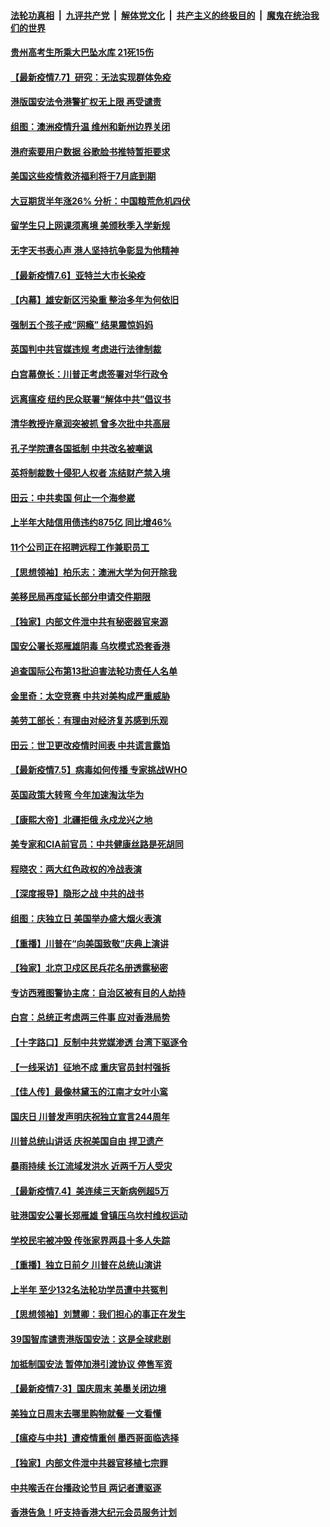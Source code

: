 ####  [法轮功真相](../../../../basic/blob/master/README.md?t=07072031) &nbsp;|&nbsp; [九评共产党](../../../../9ping.md/blob/master/README.md?t=07072031) &nbsp;|&nbsp; [解体党文化](../../../../jtdwh.md/blob/master/README.md?t=07072031)  &nbsp;|&nbsp; [共产主义的终极目的](../../../../gczydzjmd.md/blob/master/README.md?t=07072031) &nbsp;|&nbsp; [魔鬼在统治我们的世界](../../../../mgztzwmdsj.md/blob/master/README.md?t=07072031) 

#### [贵州高考生所乘大巴坠水库 21死15伤](../pages/nf4514/n12238373.md?t=07072031) 

#### [【最新疫情7.7】研究：无法实现群体免疫](../pages/nf4514/n12237581.md?t=07072031) 

#### [港版国安法令港警扩权无上限 再受谴责](../pages/nf4514/n12238249.md?t=07072031) 

#### [组图：澳洲疫情升温 维州和新州边界关闭](../pages/nf4514/n12236420.md?t=07072031) 

#### [港府索要用户数据 谷歌脸书推特暂拒要求](../pages/nf4514/n12237681.md?t=07072031) 

#### [美国这些疫情救济福利将于7月底到期](../pages/nf4514/n12237422.md?t=07072031) 

#### [大豆期货半年涨26% 分析：中国粮荒危机四伏](../pages/nf4514/n12237310.md?t=07072031) 

#### [留学生只上网课须离境 美颁秋季入学新规](../pages/nf4514/n12237306.md?t=07072031) 

#### [无字天书表心声 港人坚持抗争彰显为他精神](../pages/nf4514/n12237325.md?t=07072031) 

#### [【最新疫情7.6】亚特兰大市长染疫](../pages/nf4514/n12229038.md?t=07072031) 

#### [【内幕】雄安新区污染重 整治多年为何依旧](../pages/nf4514/n12229945.md?t=07072031) 

#### [强制五个孩子戒“网瘾” 结果震惊妈妈](../pages/nf4514/n12237076.md?t=07072031) 

#### [英国判中共官媒违规 考虑进行法律制裁](../pages/nf4514/n12236722.md?t=07072031) 

#### [白宫幕僚长：川普正考虑签署对华行政令](../pages/nf4514/n12236557.md?t=07072031) 

#### [远离瘟疫 纽约民众联署“解体中共”倡议书](../pages/nf4514/n12235230.md?t=07072031) 

#### [清华教授许章润突被抓 曾多次批中共高层](../pages/nf4514/n12236051.md?t=07072031) 

#### [孔子学院遭各国抵制 中共改名被嘲讽](../pages/nf4514/n12235343.md?t=07072031) 

#### [英将制裁数十侵犯人权者 冻结财产禁入境](../pages/nf4514/n12235718.md?t=07072031) 

#### [田云：中共卖国 何止一个海参崴](../pages/nf4514/n12235165.md?t=07072031) 

#### [上半年大陆信用债违约875亿 同比增46%](../pages/nf4514/n12234787.md?t=07072031) 

#### [11个公司正在招聘远程工作兼职员工](../pages/nf4514/n12231354.md?t=07072031) 

#### [【思想领袖】柏乐志：澳洲大学为何开除我](../pages/nf4514/n12174002.md?t=07072031) 

#### [美移民局再度延长部分申请交件期限](../pages/nf4514/n12234882.md?t=07072031) 

#### [【独家】内部文件泄中共有秘密器官来源](../pages/nf4514/n12223286.md?t=07072031) 

#### [国安公署长郑雁雄阴毒 乌坎模式恐套香港](../pages/nf4514/n12234848.md?t=07072031) 

#### [追查国际公布第13批迫害法轮功责任人名单](../pages/nf4514/n12234695.md?t=07072031) 

#### [金里奇：太空竞赛 中共对美构成严重威胁](../pages/nf4514/n12234710.md?t=07072031) 

#### [美劳工部长：有理由对经济复苏感到乐观](../pages/nf4514/n12234411.md?t=07072031) 

#### [田云：世卫更改疫情时间表 中共谎言露馅](../pages/nf4514/n12233381.md?t=07072031) 

#### [【最新疫情7.5】病毒如何传播 专家挑战WHO](../pages/nf4514/n12229032.md?t=07072031) 

#### [英国政策大转弯 今年加速淘汰华为](../pages/nf4514/n12234119.md?t=07072031) 

#### [【康熙大帝】北疆拒俄 永戍龙兴之地](../pages/nf4514/n12138633.md?t=07072031) 

#### [美专家和CIA前官员：中共健康丝路是死胡同](../pages/nf4514/n12217750.md?t=07072031) 

#### [程晓农：两大红色政权的冷战表演](../pages/nf4514/n12233855.md?t=07072031) 

#### [【深度报导】隐形之战 中共的战书](../pages/nf4514/n12200980.md?t=07072031) 

#### [组图：庆独立日 美国举办盛大烟火表演](../pages/nf4514/n12233243.md?t=07072031) 

#### [【重播】川普在“向美国致敬”庆典上演讲](../pages/nf4514/n12232497.md?t=07072031) 

#### [【独家】北京卫戍区民兵花名册透露秘密](../pages/nf4514/n12165121.md?t=07072031) 

#### [专访西雅图警协主席：自治区被有目的人劫持](../pages/nf4514/n12232937.md?t=07072031) 

#### [白宫：总统正考虑两三件事 应对香港局势](../pages/nf4514/n12232772.md?t=07072031) 

#### [【十字路口】反制中共党媒渗透 台湾下驱逐令](../pages/nf4514/n12231666.md?t=07072031) 

#### [【一线采访】征地不成 重庆官员封村强拆](../pages/nf4514/n12232323.md?t=07072031) 

#### [【佳人传】最像林黛玉的江南才女叶小鸾](../pages/nf4514/n12220541.md?t=07072031) 

#### [国庆日 川普发声明庆祝独立宣言244周年](../pages/nf4514/n12232602.md?t=07072031) 

#### [川普总统山讲话 庆祝美国自由 捍卫遗产](../pages/nf4514/n12232405.md?t=07072031) 

#### [暴雨持续 长江流域发洪水 近两千万人受灾](../pages/nf4514/n12231677.md?t=07072031) 

#### [【最新疫情7.4】美连续三天新病例超5万](../pages/nf4514/n12231687.md?t=07072031) 

#### [驻港国安公署长郑雁雄 曾镇压乌坎村维权运动](../pages/nf4514/n12231125.md?t=07072031) 

#### [学校民宅被冲毁 传张家界两县十多人失踪](../pages/nf4514/n12231983.md?t=07072031) 

#### [【重播】独立日前夕 川普在总统山演讲](../pages/nf4514/n12230343.md?t=07072031) 

#### [上半年 至少132名法轮功学员遭中共冤判](../pages/nf4514/n12229828.md?t=07072031) 

#### [【思想领袖】刘慧卿：我们担心的事正在发生](../pages/nf4514/n12168811.md?t=07072031) 

#### [39国智库谴责港版国安法：这是全球悲剧](../pages/nf4514/n12231267.md?t=07072031) 

#### [加抵制国安法 暂停加港引渡协议 停售军资](../pages/nf4514/n12231196.md?t=07072031) 

#### [【最新疫情7·3】国庆周末 美墨关闭边境](../pages/nf4514/n12229080.md?t=07072031) 

#### [美独立日周末去哪里购物就餐 一文看懂](../pages/nf4514/n12230982.md?t=07072031) 

#### [【瘟疫与中共】遭疫情重创 墨西哥面临选择](../pages/nf4514/n12229138.md?t=07072031) 

#### [【独家】内部文件泄中共器官移植七宗罪](../pages/nf4514/n12190627.md?t=07072031) 

#### [中共喉舌在台播政论节目 两记者遭驱逐](../pages/nf4514/n12229817.md?t=07072031) 

#### [香港告急！吁支持香港大纪元会员服务计划](../pages/nf4514/n12230246.md?t=07072031) 


